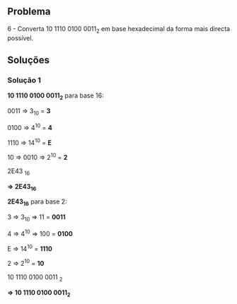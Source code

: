 ## Problema

6 - Converta 10 1110 0100 0011<sub>2</sub> em base hexadecimal da forma mais
directa possível.

## Soluções

### Solução 1

**10 1110 0100 0011<sub>2</sub>** para base 16:

0011 => 3<sub>10</sub> = **3**

0100 => 4<sup>10</sup> = **4**

1110 => 14<sup>10</sup> = **E**

10 => 0010 => 2<sup>10</sup> = **2**

2E43 <sub>16</sub>

**=> 2E43<sub>16</sub>**

**2E43<sub>16</sub>** para base 2:

3 => 3<sub>10</sub> => 11 = **0011**

4 => 4<sup>10</sup> => 100 = **0100**

E => 14<sup>10</sup> = **1110**

2 => 2<sup>10</sup> = **10**

10 1110 0100 0011 <sub>2</sub>

**=> 10 1110 0100 0011<sub>2</sub>**
